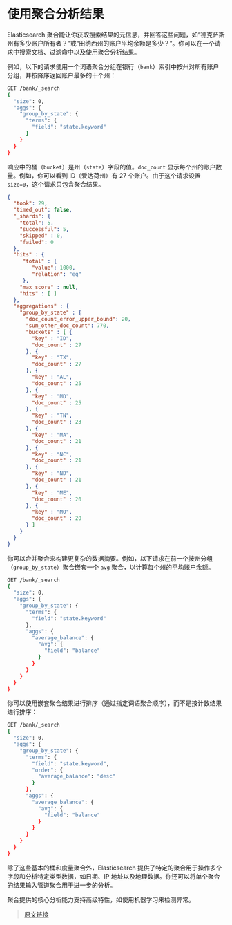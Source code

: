 # 使用聚合分析结果

Elasticsearch 聚合能让你获取搜索结果的元信息，并回答这些问题，如“德克萨斯州有多少账户所有者？”或“田纳西州的账户平均余额是多少？”。你可以在一个请求中搜索文档、过滤命中以及使用聚合分析结果。

例如，以下的请求使用一个词语聚合分组在银行（`bank`）索引中按州对所有账户分组，并按降序返回账户最多的十个州：

```bash
GET /bank/_search
{
  "size": 0,
  "aggs": {
    "group_by_state": {
      "terms": {
        "field": "state.keyword"
      }
    }
  }
}
```

响应中的桶（`bucket`）是州（`state`）字段的值。`doc_count` 显示每个州的账户数量。例如，你可以看到 ID（爱达荷州）有 27 个账户。由于这个请求设置 `size=0`，这个请求只包含聚合结果。

```json
{
  "took": 29,
  "timed_out": false,
  "_shards": {
    "total": 5,
    "successful": 5,
    "skipped" : 0,
    "failed": 0
  },
  "hits" : {
     "total" : {
        "value": 1000,
        "relation": "eq"
     },
    "max_score" : null,
    "hits" : [ ]
  },
  "aggregations" : {
    "group_by_state" : {
      "doc_count_error_upper_bound": 20,
      "sum_other_doc_count": 770,
      "buckets" : [ {
        "key" : "ID",
        "doc_count" : 27
      }, {
        "key" : "TX",
        "doc_count" : 27
      }, {
        "key" : "AL",
        "doc_count" : 25
      }, {
        "key" : "MD",
        "doc_count" : 25
      }, {
        "key" : "TN",
        "doc_count" : 23
      }, {
        "key" : "MA",
        "doc_count" : 21
      }, {
        "key" : "NC",
        "doc_count" : 21
      }, {
        "key" : "ND",
        "doc_count" : 21
      }, {
        "key" : "ME",
        "doc_count" : 20
      }, {
        "key" : "MO",
        "doc_count" : 20
      } ]
    }
  }
}
```

你可以合并聚合来构建更复杂的数据摘要。例如，以下请求在前一个按州分组（`group_by_state`）聚合嵌套一个 `avg` 聚合，以计算每个州的平均账户余额。

```bash
GET /bank/_search
{
  "size": 0,
  "aggs": {
    "group_by_state": {
      "terms": {
        "field": "state.keyword"
      },
      "aggs": {
        "average_balance": {
          "avg": {
            "field": "balance"
          }
        }
      }
    }
  }
}
```

你可以使用嵌套聚合结果进行排序（通过指定词语聚合顺序），而不是按计数结果进行排序：

```bash
GET /bank/_search
{
  "size": 0,
  "aggs": {
    "group_by_state": {
      "terms": {
        "field": "state.keyword",
        "order": {
          "average_balance": "desc"
        }
      },
      "aggs": {
        "average_balance": {
          "avg": {
            "field": "balance"
          }
        }
      }
    }
  }
}
```

除了这些基本的桶和度量聚合外，Elasticsearch 提供了特定的聚合用于操作多个字段和分析特定类型数据，如日期、IP 地址以及地理数据。你还可以将单个聚合的结果输入管道聚合用于进一步的分析。

聚合提供的核心分析能力支持高级特性，如使用机器学习来检测异常。

> [原文链接](https://www.elastic.co/guide/en/elasticsearch/reference/current/getting-started-aggregations.html)
